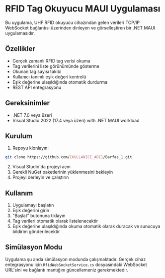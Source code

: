 # RFID Tag Okuyucu MAUI Uygulaması

Bu uygulama, UHF RFID okuyucu cihazından gelen verileri TCP/IP WebSocket bağlantısı üzerinden dinleyen ve görselleştiren bir .NET MAUI uygulamasıdır.

## Özellikler

- Gerçek zamanlı RFID tag verisi okuma
- Tag verilerini liste görünümünde gösterme
- Okunan tag sayısı takibi
- Kullanıcı tanımlı eşik değeri kontrolü
- Eşik değerine ulaşıldığında otomatik durdurma
- REST API entegrasyonu

## Gereksinimler

- .NET 7.0 veya üzeri
- Visual Studio 2022 (17.4 veya üzeri) with .NET MAUI workload

## Kurulum

1. Repoyu klonlayın:
```bash
git clone https://github.com/[KULLANICI_ADI]/Barfas_1.git
```

2. Visual Studio'da projeyi açın
3. Gerekli NuGet paketlerinin yüklenmesini bekleyin
4. Projeyi derleyin ve çalıştırın

## Kullanım

1. Uygulamayı başlatın
2. Eşik değerini girin
3. "Başlat" butonuna tıklayın
4. Tag verileri otomatik olarak listelenecektir
5. Eşik değerine ulaşıldığında okuma otomatik olarak duracak ve sunucuya bildirim gönderilecektir

## Simülasyon Modu

Uygulama şu anda simülasyon modunda çalışmaktadır. Gerçek cihaz entegrasyonu için `RfidWebSocketService.cs` dosyasındaki WebSocket URL'sini ve bağlantı mantığını güncellemeniz gerekmektedir. 
